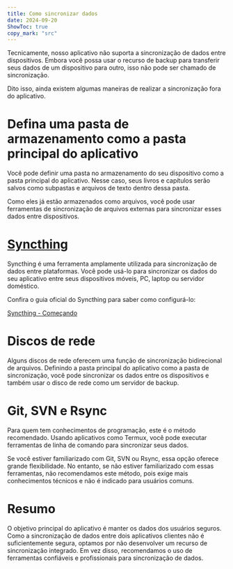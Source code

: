 ```yaml
---
title: Como sincronizar dados  
date: 2024-09-20  
ShowToc: true
copy_mark: "src"
---
```


Tecnicamente, nosso aplicativo não suporta a sincronização de dados entre dispositivos. Embora você possa usar o recurso de backup para transferir seus dados de um dispositivo para outro, isso não pode ser chamado de sincronização.

Dito isso, ainda existem algumas maneiras de realizar a sincronização fora do aplicativo.

# Defina uma pasta de armazenamento como a pasta principal do aplicativo

Você pode definir uma pasta no armazenamento do seu dispositivo como a pasta principal do aplicativo. Nesse caso, seus livros e capítulos serão salvos como subpastas e arquivos de texto dentro dessa pasta.

Como eles já estão armazenados como arquivos, você pode usar ferramentas de sincronização de arquivos externas para sincronizar esses dados entre dispositivos.

# [Syncthing](https://play.google.com/store/apps/details?id=com.nutomic.syncthingandroid)

Syncthing é uma ferramenta amplamente utilizada para sincronização de dados entre plataformas. Você pode usá-lo para sincronizar os dados do seu aplicativo entre seus dispositivos móveis, PC, laptop ou servidor doméstico.

Confira o guia oficial do Syncthing para saber como configurá-lo:

[Syncthing - Começando](https://docs.syncthing.net/intro/getting-started.html#getting-started)

# Discos de rede

Alguns discos de rede oferecem uma função de sincronização bidirecional de arquivos. Definindo a pasta principal do aplicativo como a pasta de sincronização, você pode sincronizar os dados entre os dispositivos e também usar o disco de rede como um servidor de backup.

# Git, SVN e Rsync

Para quem tem conhecimentos de programação, este é o método recomendado. Usando aplicativos como Termux, você pode executar ferramentas de linha de comando para sincronizar seus dados.

Se você estiver familiarizado com Git, SVN ou Rsync, essa opção oferece grande flexibilidade. No entanto, se não estiver familiarizado com essas ferramentas, não recomendamos este método, pois exige mais conhecimentos técnicos e não é indicado para usuários comuns.

# Resumo

O objetivo principal do aplicativo é manter os dados dos usuários seguros. Como a sincronização de dados entre dois aplicativos clientes não é suficientemente segura, optamos por não desenvolver um recurso de sincronização integrado. Em vez disso, recomendamos o uso de ferramentas confiáveis e profissionais para sincronização de dados.
